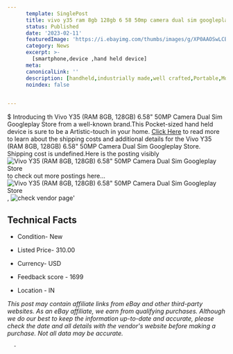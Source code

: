 ```yaml
---
      template: SinglePost
      title: vivo y35 ram 8gb 128gb 6 58 50mp camera dual sim googleplay store
      status: Published
      date: '2023-02-11'
      featuredImage: 'https://i.ebayimg.com/thumbs/images/g/XP0AAOSwLCBjD0lQ/s-l225.jpg'
      category: News
      excerpt: >-
        [smartphone,device ,hand held device]
      meta:
      canonicalLink: ''
      description: [handheld,industrially made,well crafted,Portable,Mobile,Compact,Convenient,Lightweight,Maneuverable,Man-portable,Miniature,Carriable,Hand-held,Light,Holdable,Transportable,Mobile device,Pocket-sized,On-the-go,Wireless,Cordless,Compact size,Convenient size, smartphone,device ,hand held device]
      noindex: false
      

---
```

$
      Introducing th Vivo Y35 (RAM 8GB, 128GB) 6.58"  50MP Camera Dual Sim Googleplay Store from a well-known brand.This Pocket-sized hand held device is sure to be a Artistic-touch in your home. [Click Here](https://www.ebay.com/itm/185559964209?hash=item2b343c5a31%3Ag%3AXP0AAOSwLCBjD0lQ&mkevt=1&mkcid=1&mkrid=711-53200-19255-0&campid=%253CePNCampaignId%253E&customid=%253CreferenceId%253E&toolid=10049) to read more to learn about the shipping costs and additional details for the Vivo Y35 (RAM 8GB, 128GB) 6.58"  50MP Camera Dual Sim Googleplay Store. Shipping cost is undefined.Here is the posting visibly ![Vivo Y35 (RAM 8GB, 128GB) 6.58"  50MP Camera Dual Sim Googleplay Store](https://i.ebayimg.com/thumbs/images/g/XP0AAOSwLCBjD0lQ/s-l225.jpg) to check out more postings here... ![Vivo Y35 (RAM 8GB, 128GB) 6.58"  50MP Camera Dual Sim Googleplay Store](https://i.ebayimg.com/images/g/XP0AAOSwLCBjD0lQ/s-l1200.jpg), ![check vendor page](https://origin-galleryplus.ebayimg.com/ws/web/185559964209_2_0_1/225x225.jpg,https://origin-galleryplus.ebayimg.com/ws/web/185559964209_3_0_1/225x225.jpg,https://origin-galleryplus.ebayimg.com/ws/web/185559964209_4_0_1/225x225.jpg,https://origin-galleryplus.ebayimg.com/ws/web/185559964209_5_0_1/225x225.jpg,https://origin-galleryplus.ebayimg.com/ws/web/185559964209_6_0_1/225x225.jpg,https://origin-galleryplus.ebayimg.com/ws/web/185559964209_7_0_1/225x225.jpg,https://origin-galleryplus.ebayimg.com/ws/web/185559964209_8_0_1/225x225.jpg,https://origin-galleryplus.ebayimg.com/ws/web/185559964209_9_0_1/225x225.jpg,https://origin-galleryplus.ebayimg.com/ws/web/185559964209_10_0_1/225x225.jpg,https://origin-galleryplus.ebayimg.com/ws/web/185559964209_11_0_1/225x225.jpg,https://origin-galleryplus.ebayimg.com/ws/web/185559964209_12_0_1/225x225.jpg)'

      

 ## Technical Facts 



     
      

 - Condition- New 


      

 - Listed Price- 310.00 


      

 - Currency- USD 


      

 - Feedback score - 1699 


      

 - Location - IN 


      
      

 *_This post may contain affiliate links from eBay and other third-party websites. As an eBay affiliate, we earn from qualifying purchases. Although we do our best to keep the information up-to-date and accurate, please check the date and all details with the vendor's website before making a purchase. Not all data may be accurate._*




      -
